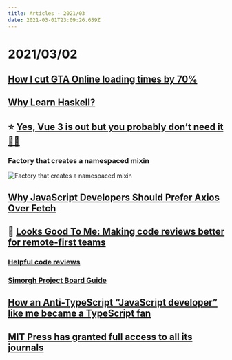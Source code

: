 ```yaml
---
title: Articles - 2021/03
date: 2021-03-01T23:09:26.659Z
---
```

# 2021/03/02

## [How I cut GTA Online loading times by 70%](https://nee.lv/2021/02/28/How-I-cut-GTA-Online-loading-times-by-70/)

## [Why Learn Haskell?](https://crypto.stanford.edu/~blynn/haskell/why.html)

## ⭐️ [Yes, Vue 3 is out but you probably don’t need it 🤷‍♂️](https://itnext.io/yes-vue-3-is-out-but-you-probably-dont-need-it-%EF%B8%8F-3e60634991b4)

### Factory that creates a namespaced mixin
![Factory that creates a namespaced mixin](https://miro.medium.com/max/1000/1*h0DwJImxYsqw7Rf47QMrLQ.png "Factory that creates a namespaced mixin")

## [Why JavaScript Developers Should Prefer Axios Over Fetch](https://betterprogramming.pub/why-javascript-developers-should-prefer-axios-over-fetch-294b28a96e2c)

## 🌠 [Looks Good To Me: Making code reviews better for remote-first teams](https://medium.com/bbc-design-engineering/looks-good-to-me-making-code-reviews-better-for-remote-first-teams-95bd92ee4e27)

### [Helpful code reviews](https://github.com/bbc/simorgh/blob/latest/docs/Code-Reviews.md)

### [Simorgh Project Board Guide](https://github.com/bbc/simorgh/blob/latest/docs/Project-Board-Guide.md)

## [How an Anti-TypeScript “JavaScript developer” like me became a TypeScript fan](https://chiragswadia.medium.com/how-an-anti-typescript-javascript-developer-like-me-became-a-typescript-fan-a4e043151ad7)

## [MIT Press has granted full access to all its journals](https://www.mitpressjournals.org/action/showPublications)

